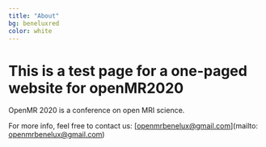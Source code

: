 ```yaml
---
title: "About"
bg: beneluxred
color: white
---
```

	
# This is a test page for a one-paged website for openMR2020
  
OpenMR 2020 is a conference on open MRI science. 
 
For more info, feel free to contact us: [openmrbenelux@gmail.com](mailto: openmrbenelux@gmail.com)




